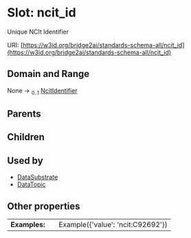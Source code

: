 
# Slot: ncit_id

Unique NCIt Identifier

URI: [https://w3id.org/bridge2ai/standards-schema-all/ncit_id](https://w3id.org/bridge2ai/standards-schema-all/ncit_id)


## Domain and Range

None &#8594;  <sub>0..1</sub> [NcitIdentifier](types/NcitIdentifier.md)

## Parents


## Children


## Used by

 * [DataSubstrate](DataSubstrate.md)
 * [DataTopic](DataTopic.md)

## Other properties

|  |  |  |
| --- | --- | --- |
| **Examples:** | | Example({'value': 'ncit:C92692'}) |
